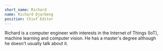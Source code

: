 ```yaml
---
short_name: Richard
name: Richard Djarbeng
position: Chief Editor
---
```

Richard is a computer engineer with interests in the Internet of Things (IoT), machine learning and computer vision. 
He has a master's degree although he doesn't usually talk about it.